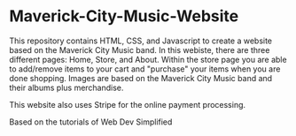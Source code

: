 # Maverick-City-Music-Website

This repository contains HTML, CSS, and Javascript to create a website based on the Maverick City Music band. In this webiste, there are three different pages: Home, Store, and About. Within the store page you are able to add/remove items to your cart and "purchase" your items when you are done shopping. Images are based on the Maverick City Music band and their albums plus merchandise.

This website also uses Stripe for the online payment processing. 

Based on the tutorials of Web Dev Simplified
